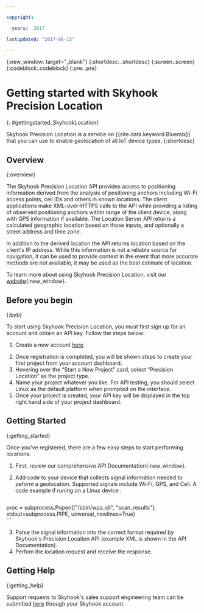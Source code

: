 ```yaml
---

copyright:

  years:  2017

lastupdated: "2017-06-13"

---
```


{:new_window: target="_blank"}
{:shortdesc: .shortdesc}
{:screen:.screen}
{:codeblock:.codeblock}
{:pre: .pre}

# Getting started with Skyhook Precision Location
{: #gettingstarted_SkyhookLocation}

Skyhook Precision Location is a service on {{site.data.keyword.Bluemix}} that you can use to enable geolocation of all IoT device types. {:shortdesc}

## Overview
{:overview}

The Skyhook Precision Location API provides access to positioning information derived from the analysis of positioning anchors including Wi-Fi access points, cell IDs and others in known locations. The client applications make XML-over-HTTPS calls to the API while providing a listing of observed positioning anchors within range of the client device, along with GPS information if available. The Location Server API returns a calculated geographic location based on those inputs, and optionally a street address and time zone.

In addition to the derived location the API returns location based on the client's IP address. While this information is not a reliable source for navigation, it can be used to provide context in the event that more accurate methods are not available, it may be used as the best estimate of location.

To learn more about using Skyhook Precision Location, visit our [website](http://www.skyhookwireless.com){:new_window}.

## Before you begin
{:byb}

To start using Skyhook Precision Location, you must first sign up for an account and obtain an API key. Follow the steps below:

1. Create a new account [here](http://my.skyhookwireless.com)
2) Once registration is completed, you will be shown steps to create your first project from your account dashboard.
3) Hovering over the “Start a New Project” card, select “Precision Location” as the project type.
4) Name your project whatever you like. For API testing, you should select Linux as the default platform when prompted on the interface.
5) Once your project is created, your API key will be displayed in the top right hand side of your project dashboard.

## Getting Started
{:getting_started}

Once you've registered, there are a few easy steps to start performing locations.

1. First, review our comprehensive API Documentation{:new_window}.
2. Add code to your device that collects signal information needed to peform a geolocation. Supported signals include Wi-Fi, GPS, and Cell. A code example if runing on a Linux device :

	```
proc = subprocess.Popen(["/sbin/wpa_cli", "scan_results"], stdout=subprocess.PIPE, universal_newlines=True)  
	```

3. Parse the signal information into the correct format required by Skyhook's Precision Location API (example XML is shown in the API Documentation).
4. Perfom the location request and receive the response.

## Getting Help
{:getting_help}

Support requests to Skyhook's sales support engineering team can be submitted [here](http://my.skyhookwireless.com) through your Skyhook account.



